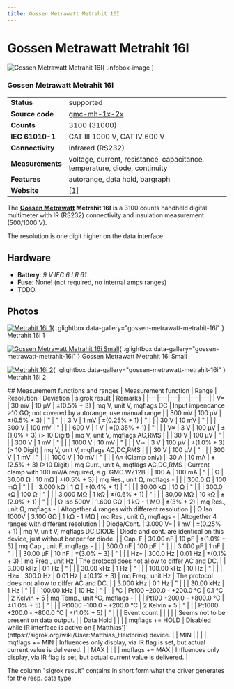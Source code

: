 ```yaml
---
title: Gossen Metrawatt Metrahit 16I
---
```


# Gossen Metrawatt Metrahit 16I

<div class="infobox" markdown>

![Gossen Metrawatt Metrahit 16I](./img/Metrahit_16i_1.jpg){ .infobox-image }

### Gossen Metrawatt Metrahit 16I

| | |
|---|---|
| **Status** | supported |
| **Source code** | [gmc-mh-1x-2x](https://github.com/OpenTraceLab/OpenTraceCapture/tree/main/src/hardware/gmc-mh-1x-2x) |
| **Counts** | 3100 (31000) |
| **IEC 61010-1** | CAT III 1000 V, CAT IV 600 V |
| **Connectivity** | Infrared (RS232) |
| **Measurements** | voltage, current, resistance, capacitance, temperature, diode, continuity |
| **Features** | autorange, data hold, bargraph |
| **Website** | [[1]](http://www.gossenmetrawatt.com/english/produkte/metrahit16i.htm) |

</div>

The **[Gossen Metrawatt](https://sigrok.org/wiki/Gossen_Metrawatt) Metrahit 16I** is a 3100 counts handheld digital multimeter with IR (RS232) connectivity and insulation measurement (500/1000 V).

The resolution is one digit higher on the data interface.

## Hardware
- **Battery**:  *9 V IEC 6 LR 61*
- **Fuse**: None! (not required, no internal amps ranges)
- TODO.

## Photos

<div class="photo-grid" markdown>

[![Metrahit 16i 1](./img/Metrahit_16i_1.jpg)](./img/Metrahit_16i_1.jpg "Metrahit 16i 1"){ .glightbox data-gallery="gossen-metrawatt-metrahit-16i" }
<span class="caption">Metrahit 16i 1</span>

[![Gossen Metrawatt Metrahit 16i Small](./img/Gossen_Metrawatt_Metrahit_16I_small.jpg)](./img/Gossen_Metrawatt_Metrahit_16I_small.png "Gossen Metrawatt Metrahit 16i Small"){ .glightbox data-gallery="gossen-metrawatt-metrahit-16i" }
<span class="caption">Gossen Metrawatt Metrahit 16i Small</span>

[![Metrahit 16i 2](./img/Metrahit_16i_2.jpg)](./img/Metrahit_16i_2.jpg "Metrahit 16i 2"){ .glightbox data-gallery="gossen-metrawatt-metrahit-16i" }
<span class="caption">Metrahit 16i 2</span>

</div>
## Measurement functions and ranges
| Measurement function | Range | Resolution | Deviation | sigrok result | Remarks |
|---|---|---|---|---|---|
| V= | 30 mV | 10 μV | ±(0.5% + 3) | mq V, unit V, mqflags DC | Input impendance >10 GΩ; not covered by autorange, use manual range |
| 300 mV | 100 μV | ±(0.5% + 3) | " | " |
| 3 V | 1 mV | ±(0.25% + 1) | " |  |
| 30 V | 10 mV | " |  |
| 300 V | 100 mV | " |  |
| 600 V | 1 V | ±(0.35% + 1) | " |  |
| V≈ | 3 V | 100 μV | ±(1.0% + 3) (> 10 Digit) | mq V, unit V, mqflags AC,RMS |  |
| 30 V | 100 μV | " |  |
| 300 V | 1 mV | " |  |
| 1000 V | 10 mV | " |  |
| V≃ | 3 V | 100 μV | ±(1.0% + 3) (> 10 Digit) | mq V, unit V, mqflags AC,DC,RMS |  |
| 30 V | 100 μV | " |  |
| 300 V | 1 mV | " |  |
| 1000 V | 10 mV | " |  |
| A≈ (Clamp only) | &#160;30 A | 10 mA | ±(2.5% + 3) (>10 Digit) | mq Curr., unit A, mqflags AC,DC,RMS | Current clamp with 100 mV/A required, e.g. GMC WZ12B |
| 100 A | 100 mA | " |
| Ω | 30.00 Ω | 10 mΩ | ±(0.5% + 3) | mq Res., unit Ω, mqflags - |  |
| 300.0 Ω | 100 mΩ | " |  |
| 3.000 kΩ | 1 Ω | ±(0.4% + 1) | " |  |
| 30.00 kΩ | 10 Ω | " |  |
| 300.0 kΩ | 100 Ω | " |  |
| 3.000 MΩ | 1 kΩ | ±(0.6% + 1) | " |  |
| 30.00 MΩ | 10 kΩ | ±(2.0% + 1) | " |  |
| Ω Iso 500V | 1.600 GΩ | 1 kΩ - 1 MΩ | ±(3% + 2) | mq Res., unit Ω, mqflags - | Altogether 4 ranges with different resolution |
| Ω Iso 1000V | 3.100 GΩ | 1 kΩ - 1 MΩ | mq Res., unit Ω, mqflags - | Altogether 4 ranges with different resolution |
| Diode/Cont. | 3.000 V– | 1 mV | ±(0.25% + 1) | mq V, unit V, mqflags DC,DIODE | Diode and cont. are identical on this device, just without beeper for diode. |
| Cap. F | 30.00 nF | 10 pF | ±(1.0% + 3) | mq Cap., unit F, mqflags - |  |
| 300.0 nF | 100 pF | " |  |
| 3.000 µF | 1 nF | " |  |
| 30.00 µF | 10 nF | ±(3.0% + 3) | " |  |
| Hz= | 300.0 Hz | 0.01 Hz | ±(0.1% + 3) | mq Freq., unit Hz | The protocol does not allow to differ AC and DC. |
| 3.000 kHz | 0.1 Hz | " |  |
| 30.00 kHz | 1 Hz | " |  |
| 100.00 kHz | 10 Hz | " |  |
| Hz≈ | 300.0 Hz | 0.01 Hz | ±(0.1% + 3) | mq Freq., unit Hz | The protocol does not allow to differ AC and DC. |
| 3.000 kHz | 0.1 Hz | " |  |
| 30.00 kHz | 1 Hz | " |  |
| 100.00 kHz | 10 Hz | " |  |
| °C | Pt100 –200.0 - +200.0 °C | 0.1 °C | 2 Kelvin + 5 | mq Temp., unit °C, mqflags - |  |
| Pt100 +200.0 - +800.0 °C | ±(1.0% + 5) | " |  |
| Pt1000 –100.0 - +200.0 °C | 2 Kelvin + 5 | " |  |
| Pt1000 +200.0 - +800.0 °C | ±(1.0% + 5) | " |  |
| Event count |  |  |  |  | Seems not to be present on data output. |
| Data Hold |  |  |  | mqflags += HOLD | Disabled while IR interface is active on [&#160;Matthias'](https://sigrok.org/wiki/User:Matthias_Heidbrink) device. |
| MIN |  |  |  | mqflags += MIN | Influences only display, via IR flag is set, but actual current value is delivered. |
| MAX |  |  |  | mqflags += MAX | Influences only display, via IR flag is set, but actual current value is delivered. |

The column "sigrok result" contains in short form what the driver generates for the resp. data type.

